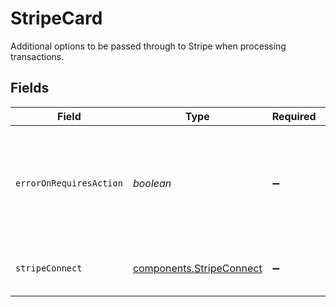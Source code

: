 # StripeCard

Additional options to be passed through to Stripe when processing
transactions.


## Fields

| Field                                                                                                           | Type                                                                                                            | Required                                                                                                        | Description                                                                                                     |
| --------------------------------------------------------------------------------------------------------------- | --------------------------------------------------------------------------------------------------------------- | --------------------------------------------------------------------------------------------------------------- | --------------------------------------------------------------------------------------------------------------- |
| `errorOnRequiresAction`                                                                                         | *boolean*                                                                                                       | :heavy_minus_sign:                                                                                              | Defines if Stripe should automatically fail the payment if it<br/>requires two-factor authentication from the user. |
| `stripeConnect`                                                                                                 | [components.StripeConnect](../../models/components/stripeconnect.md)                                            | :heavy_minus_sign:                                                                                              | Stripe Connect configuration options.                                                                           |